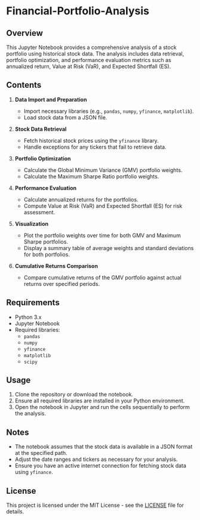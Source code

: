 # Financial-Portfolio-Analysis

## Overview
This Jupyter Notebook provides a comprehensive analysis of a stock portfolio using historical stock data. The analysis includes data retrieval, portfolio optimization, and performance evaluation metrics such as annualized return, Value at Risk (VaR), and Expected Shortfall (ES).

## Contents
1. **Data Import and Preparation**
   - Import necessary libraries (e.g., `pandas`, `numpy`, `yfinance`, `matplotlib`).
   - Load stock data from a JSON file.

2. **Stock Data Retrieval**
   - Fetch historical stock prices using the `yfinance` library.
   - Handle exceptions for any tickers that fail to retrieve data.

3. **Portfolio Optimization**
   - Calculate the Global Minimum Variance (GMV) portfolio weights.
   - Calculate the Maximum Sharpe Ratio portfolio weights.

4. **Performance Evaluation**
   - Calculate annualized returns for the portfolios.
   - Compute Value at Risk (VaR) and Expected Shortfall (ES) for risk assessment.

5. **Visualization**
   - Plot the portfolio weights over time for both GMV and Maximum Sharpe portfolios.
   - Display a summary table of average weights and standard deviations for both portfolios.

6. **Cumulative Returns Comparison**
   - Compare cumulative returns of the GMV portfolio against actual returns over specified periods.

## Requirements
- Python 3.x
- Jupyter Notebook
- Required libraries:
  - `pandas`
  - `numpy`
  - `yfinance`
  - `matplotlib`
  - `scipy`

## Usage
1. Clone the repository or download the notebook.
2. Ensure all required libraries are installed in your Python environment.
3. Open the notebook in Jupyter and run the cells sequentially to perform the analysis.

## Notes
- The notebook assumes that the stock data is available in a JSON format at the specified path.
- Adjust the date ranges and tickers as necessary for your analysis.
- Ensure you have an active internet connection for fetching stock data using `yfinance`.

## License
This project is licensed under the MIT License - see the [LICENSE](LICENSE) file for details.
